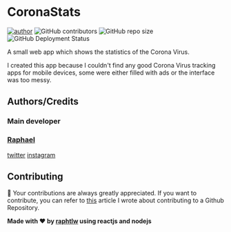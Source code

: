 # CoronaStats

<!-- Badges -->
[![author](https://img.shields.io/badge/Author-raphtlw-lightgrey?color=limegreen&style=for-the-badge)](https://github.com/raphtlw)  ![GitHub contributors](https://img.shields.io/github/contributors/raphtlw/coronastats?color=limegreen&style=for-the-badge)  ![GitHub repo size](https://img.shields.io/github/repo-size/raphtlw/coronastats?color=limegreen&style=for-the-badge)  ![GitHub Deployment Status](https://img.shields.io/github/workflow/status/raphtlw/coronastats/Node%20Continuous%20Integration?label=actions&logo=github&color=limegreen&style=for-the-badge)

A small web app which shows the statistics of the Corona Virus.

I created this app because I couldn't find any good Corona Virus tracking apps for mobile devices, some were either filled with ads or the interface was too messy.

## Authors/Credits

### Main developer

### [Raphael](https://github.com/raphtlw)

[twitter](https://twitter.com/raphtlw)
[instagram](https://instagram.com/raphtlw)

## Contributing

👀 Your contributions are always greatly appreciated.
If you want to contribute, you can refer to [this](https://medium.com/javascript-in-plain-english/how-to-contribute-to-a-github-repository-project-78f777623f18) article I wrote about contributing to a Github Repository.

**Made with ❤ by [raphtlw](https://github.com/raphtlw) using reactjs and nodejs**
